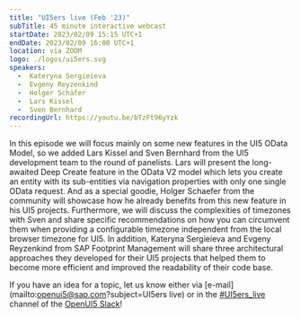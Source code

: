 ```yaml
---
title: "UI5ers live (Feb '23)"
subTitle: 45 minute interactive webcast
startDate: 2023/02/09 15:15 UTC+1
endDate: 2023/02/09 16:00 UTC+1
location: via ZOOM
logo: ./logos/ui5ers.svg
speakers:
  -  Kateryna Sergieieva
  -  Evgeny Reyzenkind
  -  Holger Schäfer
  -  Lars Kissel
  -  Sven Bernhard
recordingUrl: https://youtu.be/bTzFt96yYzk
---
```

In this episode we will focus mainly on some new features in the UI5 OData Model, so we added Lars Kissel and Sven Bernhard from the UI5 development team to the round of panelists. Lars will present the long-awaited Deep Create feature in the OData V2 model which lets you create an entity with its sub-entities via navigation properties with only one single OData request. And as a special goodie, Holger Schaefer from the community will showcase how he already benefits from this new feature in his UI5 projects.
Furthermore, we will discuss the complexities of timezones with Sven and share specific recommendations on how you can circumvent them when providing a configurable timezone independent from the local browser timezone for UI5.
In addition, Kateryna Sergieieva and Evgeny Reyzenkind from SAP Footprint Management will share three architectural approaches they developed for their UI5 projects that helped them to become more efficient and improved the readability of their code base.

If you have an idea for a topic, let us know either via [e-mail](mailto:openui5@sap.com?subject=UI5ers live) or in the 
[#UI5ers_live](https://openui5.slack.com/archives/C01CP60AAN7) channel of the [OpenUI5 Slack](https://ui5-slack-invite.cfapps.eu10.hana.ondemand.com/)!
